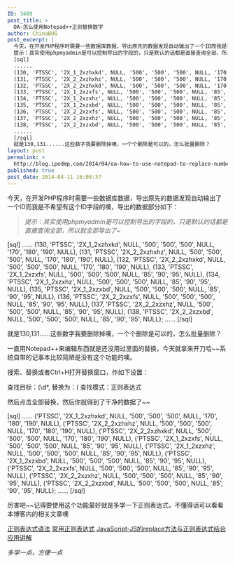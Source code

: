 ```yaml
---
ID: 3409
post_title: >
  OA-怎么使用Notepad++正则替换数字
author: ChinaBUG
post_excerpt: |
  今天，在开发PHP程序时需要一些数据库数据，导出原先的数据发现自动输出了一个ID而我是不希望有这个ID字段的噢，导出的数据部分如下：
  提示：其实使用phpmyadmin是可以控制导出的字段的，只是默认的话都是直接查询全部，所以就全部导出了~
  [sql]
  ......
  (130, 'PTSSC', '2X_1_2xzhxkd', NULL, '500', '500', '500', NULL, '170', '180', '190', NULL),
  (131, 'PTSSC', '2X_2_2xzhxhz', NULL, '500', '500', '500', NULL, '170', '180', '190', NULL),
  (132, 'PTSSC', '2X_2_2xzhxkd', NULL, '500', '500', '500', NULL, '170', '180', '190', NULL),
  (133, 'PTSSC', '2X_1_2xzxfs', NULL, '500', '500', '500', NULL, '85', '90', '95', NULL),
  (134, 'PTSSC', '2X_1_2xzxhz', NULL, '500', '500', '500', NULL, '85', '90', '95', NULL),
  (135, 'PTSSC', '2X_1_2xzxbd', NULL, '500', '500', '500', NULL, '85', '90', '95', NULL),
  (136, 'PTSSC', '2X_2_2xzxfs', NULL, '500', '500', '500', NULL, '85', '90', '95', NULL),
  (137, 'PTSSC', '2X_2_2xzxhz', NULL, '500', '500', '500', NULL, '85', '90', '95', NULL),
  (138, 'PTSSC', '2X_2_2xzxbd', NULL, '500', '500', '500', NULL, '85', '90', '95', NULL);
  ......
  [/sql]
  就是130,131......这些数字我要删除掉噢，一个个删除是可以的，怎么批量删除？
layout: post
permalink: >
  http://blog.ipodmp.com/2014/04/oa-how-to-use-notepad-to-replace-numbers.html
published: true
post_date: 2014-04-11 16:08:37
---
```

今天，在开发PHP程序时需要一些数据库数据，导出原先的数据发现自动输出了一个ID而我是不希望有这个ID字段的噢，导出的数据部分如下：
<blockquote><em>提示：其实使用phpmyadmin是可以控制导出的字段的，只是默认的话都是直接查询全部，所以就全部导出了~</em></blockquote>
[sql]
......
(130, 'PTSSC', '2X_1_2xzhxkd', NULL, '500', '500', '500', NULL, '170', '180', '190', NULL),
(131, 'PTSSC', '2X_2_2xzhxhz', NULL, '500', '500', '500', NULL, '170', '180', '190', NULL),
(132, 'PTSSC', '2X_2_2xzhxkd', NULL, '500', '500', '500', NULL, '170', '180', '190', NULL),
(133, 'PTSSC', '2X_1_2xzxfs', NULL, '500', '500', '500', NULL, '85', '90', '95', NULL),
(134, 'PTSSC', '2X_1_2xzxhz', NULL, '500', '500', '500', NULL, '85', '90', '95', NULL),
(135, 'PTSSC', '2X_1_2xzxbd', NULL, '500', '500', '500', NULL, '85', '90', '95', NULL),
(136, 'PTSSC', '2X_2_2xzxfs', NULL, '500', '500', '500', NULL, '85', '90', '95', NULL),
(137, 'PTSSC', '2X_2_2xzxhz', NULL, '500', '500', '500', NULL, '85', '90', '95', NULL),
(138, 'PTSSC', '2X_2_2xzxbd', NULL, '500', '500', '500', NULL, '85', '90', '95', NULL);
......
[/sql]

就是130,131......这些数字我要删除掉噢，一个个删除是可以的，怎么批量删除？

一直用Notepad++来编辑东西就是还没用过里面的替换，今天就拿来开刀哈~~系统自带的记事本比较简陋是没有这个功能的噢。

搜索、替换或者Ctrl+H打开替换窗口，作如下设置：

查找目标：\(\d*,
替换为：\(
查找模式：正则表达式

然后点击全部替换，然后你就得到了干净的数据了~~

[sql]
......
('PTSSC', '2X_1_2xzhxkd', NULL, '500', '500', '500', NULL, '170', '180', '190', NULL),
('PTSSC', '2X_2_2xzhxhz', NULL, '500', '500', '500', NULL, '170', '180', '190', NULL),
('PTSSC', '2X_2_2xzhxkd', NULL, '500', '500', '500', NULL, '170', '180', '190', NULL),
('PTSSC', '2X_1_2xzxfs', NULL, '500', '500', '500', NULL, '85', '90', '95', NULL),
('PTSSC', '2X_1_2xzxhz', NULL, '500', '500', '500', NULL, '85', '90', '95', NULL),
('PTSSC', '2X_1_2xzxbd', NULL, '500', '500', '500', NULL, '85', '90', '95', NULL),
('PTSSC', '2X_2_2xzxfs', NULL, '500', '500', '500', NULL, '85', '90', '95', NULL),
('PTSSC', '2X_2_2xzxhz', NULL, '500', '500', '500', NULL, '85', '90', '95', NULL),
('PTSSC', '2X_2_2xzxbd', NULL, '500', '500', '500', NULL, '85', '90', '95', NULL);
......
[/sql]

厉害吧~~记得要使用这个功能最好就是多学一下正则表达式，不懂得话可以看看本博客内的相关文章噢

<a title="正则表达式语法" href="http://blog.ipodmp.com/ms-regexp-grammar/">正则表达式语法</a>
<a title="常用正则表达式" href="http://blog.ipodmp.com/archives/common-regular-expressions/">常用正则表达式</a>
<a title="JavaScript-JS的replace方法与正则表达式结合应用讲解" href="http://blog.ipodmp.com/archives/javascript-js-replace-regular-expression-application-to-explain/">JavaScript-JS的replace方法与正则表达式结合应用讲解</a>

<em>多学一点，方便一点</em>